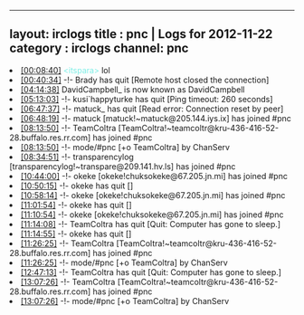 
---
layout: irclogs
title : pnc | Logs for 2012-11-22
category : irclogs
channel: pnc
---
<li class="logitem"><a href="#00:08:40" name="00:08:40" class="time">[00:08:40]</a> <span class="person" style="color:#7deee6">&lt;itspara&gt;</span> lol </li>
<li class="logitem"><a href="#00:40:34" name="00:40:34" class="time">[00:40:34]</a> -!- <span class="quit">Brady</span> has quit [Remote host closed the connection] </li>
<li class="logitem"><a href="#04:14:38" name="04:14:38" class="time">[04:14:38]</a> <span class="nick">DavidCampbell_</span> is now known as <span class="nick">DavidCampbell</span> </li>
<li class="logitem"><a href="#05:13:03" name="05:13:03" class="time">[05:13:03]</a> -!- <span class="quit">kusi`happyturke</span> has quit [Ping timeout: 260 seconds] </li>
<li class="logitem"><a href="#06:47:37" name="06:47:37" class="time">[06:47:37]</a> -!- <span class="quit">matuck_</span> has quit [Read error: Connection reset by peer] </li>
<li class="logitem"><a href="#06:48:19" name="06:48:19" class="time">[06:48:19]</a> -!- <span class="join">matuck</span> [matuck!~matuck@205.144.iys.ix] has joined #pnc </li>
<li class="logitem"><a href="#08:13:50" name="08:13:50" class="time">[08:13:50]</a> -!- <span class="join">TeamColtra</span> [TeamColtra!~teamcoltr@kru-436-416-52-28.buffalo.res.rr.com] has joined #pnc </li>
<li class="logitem"><a href="#08:13:50" name="08:13:50" class="time">[08:13:50]</a> -!- mode/<span class="mode">#pnc</span> [+o TeamColtra] by ChanServ </li>
<li class="logitem"><a href="#08:34:51" name="08:34:51" class="time">[08:34:51]</a> -!- <span class="join">transparencylog</span> [transparencylog!~transpare@209.141.hv.ls] has joined #pnc </li>
<li class="logitem"><a href="#10:44:00" name="10:44:00" class="time">[10:44:00]</a> -!- <span class="join">okeke</span> [okeke!chuksokeke@67.205.jn.mi] has joined #pnc </li>
<li class="logitem"><a href="#10:50:15" name="10:50:15" class="time">[10:50:15]</a> -!- <span class="quit">okeke</span> has quit [] </li>
<li class="logitem"><a href="#10:58:14" name="10:58:14" class="time">[10:58:14]</a> -!- <span class="join">okeke</span> [okeke!chuksokeke@67.205.jn.mi] has joined #pnc </li>
<li class="logitem"><a href="#11:01:54" name="11:01:54" class="time">[11:01:54]</a> -!- <span class="quit">okeke</span> has quit [] </li>
<li class="logitem"><a href="#11:10:54" name="11:10:54" class="time">[11:10:54]</a> -!- <span class="join">okeke</span> [okeke!chuksokeke@67.205.jn.mi] has joined #pnc </li>
<li class="logitem"><a href="#11:14:08" name="11:14:08" class="time">[11:14:08]</a> -!- <span class="quit">TeamColtra</span> has quit [Quit: Computer has gone to sleep.] </li>
<li class="logitem"><a href="#11:14:55" name="11:14:55" class="time">[11:14:55]</a> -!- <span class="quit">okeke</span> has quit [] </li>
<li class="logitem"><a href="#11:26:25" name="11:26:25" class="time">[11:26:25]</a> -!- <span class="join">TeamColtra</span> [TeamColtra!~teamcoltr@kru-436-416-52-28.buffalo.res.rr.com] has joined #pnc </li>
<li class="logitem"><a href="#11:26:25" name="11:26:25" class="time">[11:26:25]</a> -!- mode/<span class="mode">#pnc</span> [+o TeamColtra] by ChanServ </li>
<li class="logitem"><a href="#12:47:13" name="12:47:13" class="time">[12:47:13]</a> -!- <span class="quit">TeamColtra</span> has quit [Quit: Computer has gone to sleep.] </li>
<li class="logitem"><a href="#13:07:26" name="13:07:26" class="time">[13:07:26]</a> -!- <span class="join">TeamColtra</span> [TeamColtra!~teamcoltr@kru-436-416-52-28.buffalo.res.rr.com] has joined #pnc </li>
<li class="logitem"><a href="#13:07:26" name="13:07:26" class="time">[13:07:26]</a> -!- mode/<span class="mode">#pnc</span> [+o TeamColtra] by ChanServ </li>


